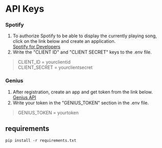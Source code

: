 # API Keys

### Spotify
1. To authorize Spotify to be able to display the currently playing song, click on the link below and create an application.<br>
<a href="https://developer.spotify.com/dashboard">Spotify for Developers</a>
2. Write the "CLIENT ID" and "CLIENT SECRET" keys to the .env file.
> CLIENT_ID = yourclientid<br>
> CLIENT_SECRET = yourclientsecret

### Genius
1. After registration, create an app and get token from the link below.<br>
<a href="https://genius.com/api-clients">Genius API</a>
2. Write your token in the "GENIUS_TOKEN" section in the .env file.
> GENIUS_TOKEN = yourtoken

## requirements

```
pip install -r requirements.txt
```

